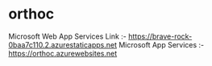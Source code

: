 # orthoc
 Microsoft Web App Services Link :- https://brave-rock-0baa7c110.2.azurestaticapps.net
 Microsoft App Services :- https://orthoc.azurewebsites.net
